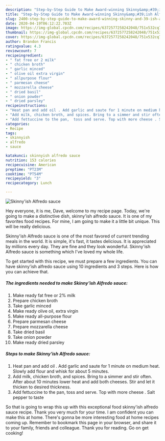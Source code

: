 ```yaml
---
description: "Step-by-Step Guide to Make Award-winning Skinny&amp;#39;ish Alfredo sauce"
title: "Step-by-Step Guide to Make Award-winning Skinny&amp;#39;ish Alfredo sauce"
slug: 2400-step-by-step-guide-to-make-award-winning-skinny-and-39-ish-alfredo-sauce
date: 2020-04-19T06:12:22.703Z
image: https://img-global.cpcdn.com/recipes/6372577258242048/751x532cq70/skinnyish-alfredo-sauce-recipe-main-photo.jpg
thumbnail: https://img-global.cpcdn.com/recipes/6372577258242048/751x532cq70/skinnyish-alfredo-sauce-recipe-main-photo.jpg
cover: https://img-global.cpcdn.com/recipes/6372577258242048/751x532cq70/skinnyish-alfredo-sauce-recipe-main-photo.jpg
author: Brandon Francis
ratingvalue: 4.3
reviewcount: 7
recipeingredient:
- " fat free or 2 milk"
- " chicken broth"
- " garlic minced"
- " olive oil extra virgin"
- " allpurpose flour"
- " parmesan cheese"
- " mozzarella cheese"
- " dried basil"
- " onion powder"
- " dried parsley"
recipeinstructions:
- "Heat pan and add oil . Add garlic and saute for 1 minute on medium heat. Slowly add flour and whisk for about 5 minutes."
- "Add milk, chicken broth, and spices. Bring to a simmer and stir often. After about 10 minutes lower heat and add both cheeses. Stir and let it thicken to desired thickness."
- "Add fettuccine to the pan,  toss and serve. Top with more cheese . Salt pepper to taste"
categories:
- Recipe
tags:
- skinnyish
- alfredo
- sauce

katakunci: skinnyish alfredo sauce 
nutrition: 153 calories
recipecuisine: American
preptime: "PT23M"
cooktime: "PT54M"
recipeyield: "3"
recipecategory: Lunch

---
```



![Skinny&#39;ish Alfredo sauce](https://img-global.cpcdn.com/recipes/6372577258242048/751x532cq70/skinnyish-alfredo-sauce-recipe-main-photo.jpg)

Hey everyone, it is me, Dave, welcome to my recipe page. Today, we're going to make a distinctive dish, skinny&#39;ish alfredo sauce. It is one of my favorites food recipes. For mine, I am going to make it a little bit unique. This will be really delicious.



Skinny&#39;ish Alfredo sauce is one of the most favored of current trending meals in the world. It is simple, it's fast, it tastes delicious. It is appreciated by millions every day. They are fine and they look wonderful. Skinny&#39;ish Alfredo sauce is something which I've loved my whole life.


To get started with this recipe, we must prepare a few ingredients. You can have skinny&#39;ish alfredo sauce using 10 ingredients and 3 steps. Here is how you can achieve that.

<!--inarticleads1-->

##### The ingredients needed to make Skinny&#39;ish Alfredo sauce:

1. Make ready  fat free or 2% milk
1. Prepare  chicken broth
1. Take  garlic minced
1. Make ready  olive oil, extra virgin
1. Make ready  all-purpose flour
1. Prepare  parmesan cheese
1. Prepare  mozzarella cheese
1. Take  dried basil
1. Take  onion powder
1. Make ready  dried parsley




<!--inarticleads2-->

##### Steps to make Skinny&#39;ish Alfredo sauce:

1. Heat pan and add oil . Add garlic and saute for 1 minute on medium heat. Slowly add flour and whisk for about 5 minutes.
1. Add milk, chicken broth, and spices. Bring to a simmer and stir often. After about 10 minutes lower heat and add both cheeses. Stir and let it thicken to desired thickness.
1. Add fettuccine to the pan,  toss and serve. Top with more cheese . Salt pepper to taste




So that is going to wrap this up with this exceptional food skinny&#39;ish alfredo sauce recipe. Thank you very much for your time. I am confident you can make this at home. There's gonna be more interesting food at home recipes coming up. Remember to bookmark this page in your browser, and share it to your family, friends and colleague. Thank you for reading. Go on get cooking!

